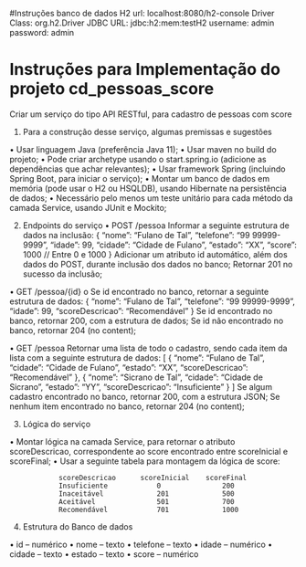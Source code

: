#Instruções banco de dados H2
url: localhost:8080/h2-console
Driver Class: org.h2.Driver
JDBC URL: jdbc:h2:mem:testH2
username: admin
password: admin

# Instruções para Implementação do projeto cd_pessoas_score
Criar um serviço do tipo API RESTful, para cadastro de pessoas com score

1.	Para a construção desse serviço, algumas premissas e sugestões

•	Usar linguagem Java (preferência Java 11);
•	Usar maven no build do projeto;
•	Pode criar archetype usando o start.spring.io (adicione as dependências que achar relevantes);
•	Usar framework Spring (incluindo Spring Boot, para iniciar o serviço);
•	Montar um banco de dados em memória (pode usar o H2 ou HSQLDB), usando Hibernate na persistência de dados;
•	Necessário pelo menos um teste unitário para cada método da camada Service, usando JUnit e Mockito;

2.	Endpoints do serviço
•	POST /pessoa
	Informar a seguinte estrutura de dados na inclusão:
{
	“nome”: “Fulano de Tal”,
	“telefone”: “99 99999-9999”,
	“idade”: 99,
	“cidade”: “Cidade de Fulano”,
	“estado”: “XX”,
	“score”: 1000	// Entre 0 e 1000
}
	Adicionar um atributo id automático, além dos dados do POST, durante inclusão dos dados no banco;
	Retornar 201 no sucesso da inclusão;

•	GET /pessoa/{id}
o	Se id encontrado no banco, retornar a seguinte estrutura de dados:
{
	“nome”: “Fulano de Tal”,
	“telefone”: “99 99999-9999”,
	“idade”: 99,
	“scoreDescricao”: “Recomendável”
}
	Se id encontrado no banco, retornar 200, com a estrutura de dados;
	Se id não encontrado no banco, retornar 204 (no content);

•	GET /pessoa
	Retornar uma lista de todo o cadastro, sendo cada item da lista com a seguinte estrutura de dados:
[
	{
		“nome”: “Fulano de Tal”,
		“cidade”: “Cidade de Fulano”,
		“estado”: “XX”,
		“scoreDescricao”: “Recomendável”
	},
	{
		“nome”: “Sicrano de Tal”,
		“cidade”: “Cidade de Sicrano”,
		“estado”: “YY”,
		“scoreDescricao”: “Insuficiente”
	}
]
	Se algum cadastro encontrado no banco, retornar 200, com a estrutura JSON;
	Se nenhum item encontrado no banco, retornar 204 (no content);

3.	Lógica do serviço

•	Montar lógica na camada Service, para retornar o atributo scoreDescricao, correspondente ao score encontrado entre scoreInicial e scoreFinal;
•	Usar a seguinte tabela para montagem da lógica de score:

				scoreDescricao		scoreInicial	scoreFinal
				Insuficiente			0				200
				Inaceitável				201				500
				Aceitável				501				700
				Recomendável			701				1000

4.	Estrutura do Banco de dados

•	id – numérico
•	nome – texto
•	telefone – texto
•	idade – numérico
•	cidade – texto
•	estado – texto
•	score – numérico
